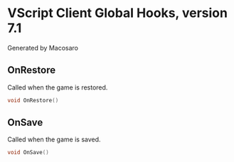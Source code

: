 # VScript Client Global Hooks, version 7.1

Generated by Macosaro

## OnRestore

Called when the game is restored.

```cpp
void OnRestore()
```

## OnSave

Called when the game is saved.

```cpp
void OnSave()
```
